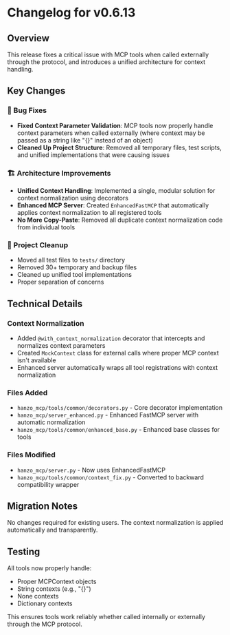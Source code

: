 # Changelog for v0.6.13

## Overview
This release fixes a critical issue with MCP tools when called externally through the protocol, and introduces a unified architecture for context handling.

## Key Changes

### 🐛 Bug Fixes
- **Fixed Context Parameter Validation**: MCP tools now properly handle context parameters when called externally (where context may be passed as a string like "{}" instead of an object)
- **Cleaned Up Project Structure**: Removed all temporary files, test scripts, and unified implementations that were causing issues

### 🏗️ Architecture Improvements  
- **Unified Context Handling**: Implemented a single, modular solution for context normalization using decorators
- **Enhanced MCP Server**: Created `EnhancedFastMCP` that automatically applies context normalization to all registered tools
- **No More Copy-Paste**: Removed all duplicate context normalization code from individual tools

### 📁 Project Cleanup
- Moved all test files to `tests/` directory
- Removed 30+ temporary and backup files
- Cleaned up unified tool implementations
- Proper separation of concerns

## Technical Details

### Context Normalization
- Added `@with_context_normalization` decorator that intercepts and normalizes context parameters
- Created `MockContext` class for external calls where proper MCP context isn't available
- Enhanced server automatically wraps all tool registrations with context normalization

### Files Added
- `hanzo_mcp/tools/common/decorators.py` - Core decorator implementation
- `hanzo_mcp/server_enhanced.py` - Enhanced FastMCP server with automatic normalization
- `hanzo_mcp/tools/common/enhanced_base.py` - Enhanced base classes for tools

### Files Modified
- `hanzo_mcp/server.py` - Now uses EnhancedFastMCP
- `hanzo_mcp/tools/common/context_fix.py` - Converted to backward compatibility wrapper

## Migration Notes
No changes required for existing users. The context normalization is applied automatically and transparently.

## Testing
All tools now properly handle:
- Proper MCPContext objects
- String contexts (e.g., "{}")
- None contexts
- Dictionary contexts

This ensures tools work reliably whether called internally or externally through the MCP protocol.